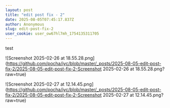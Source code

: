 ```yaml
---
layout: post
title: "edit post fix - 2"
date: 2025-08-05T07:45:17.837Z
author: Anonymous
slug: edit-post-fix-2
user_cookie: user_ow67hl7mh_1754135311705
---
```


test 


![Screenshot 2025-02-26 at 18.55.28.png](https://github.com/pocha/iyc/blob/master/_posts/2025-08-05-edit-post-fix-2/2025-08-05-edit-post-fix-2-Screenshot 2025-02-26 at 18.55.28.png?raw=true)

![Screenshot 2025-02-27 at 12.14.45.png](https://github.com/pocha/iyc/blob/master/_posts/2025-08-05-edit-post-fix-2/2025-08-05-edit-post-fix-2-Screenshot 2025-02-27 at 12.14.45.png?raw=true)
